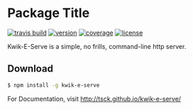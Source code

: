 # Package Title

[![travis build](https://img.shields.io/travis/tsck/kwik-e-serve.svg)](https://travis-ci.org/tsck/kwik-e-serve)
[![version](https://img.shields.io/npm/v/kwik-e-serve.svg)](https://www.npmjs.com/package/kwik-e-serve)
[![coverage](https://img.shields.io/codecov/c/github/tsck/kwik-e-serve.svg)](https://codecov.io/gh/tsck/kwik-e-serve)
[![license](https://img.shields.io/github/license/tsck/kwik-e-serve.svg)](https://github.com/tsck/kwik-e-serve/blob/master/LICENSE)


Kwik-E-Serve is a simple, no frills, command-line http server.


## Download
```bash
$ npm install -g kwik-e-serve
```

For Documentation, visit http://tsck.github.io/kwik-e-serve/
